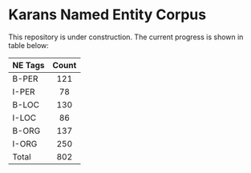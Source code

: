 # Karans Named Entity Corpus

This repository is under construction. The current progress is shown in table below: 

| NE Tags        | Count           | 
| ------------- |:-------------:|
| B-PER         | 121      | 
| I-PER         | 78      | 
| B-LOC         | 130      | 
| I-LOC         | 86 | 
| B-ORG         | 137 | 
| I-ORG         | 250 | 
| Total         | 802        |



